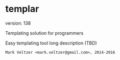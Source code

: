 templar
=======

version: 138

Templating solution for programmers

Easy templating tool long description (TBD)

	Mark Veltzer <mark.veltzer@gmail.com>, 2014-2016
